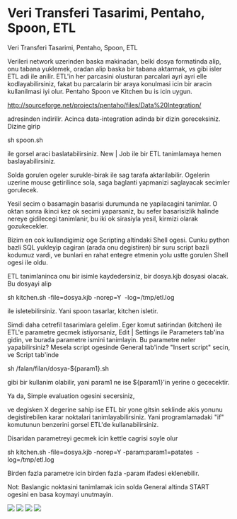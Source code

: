 # Veri Transferi Tasarimi, Pentaho, Spoon, ETL




Veri Transferi Tasarimi, Pentaho, Spoon, ETL




Verileri network uzerinden baska makinadan, belki dosya formatinda alip, onu tabana yuklemek, oradan alip baska bir tabana aktarmak, vs gibi isler ETL adi ile anilir. ETL'in her parcasini olusturan parcalari ayri ayri elle kodlayabilirsiniz, fakat bu parcalarin bir araya konulmasi icin bir aracin kullanilmasi iyi olur. Pentaho Spoon ve Kitchen bu is icin uygun.

http://sourceforge.net/projects/pentaho/files/Data%20Integration/

adresinden indirilir. Acinca data-integration adinda bir dizin goreceksiniz. Dizine girip

sh spoon.sh

ile gorsel araci baslatabilirsiniz. New | Job ile bir ETL tanimlamaya hemen baslayabilirsiniz. 





Solda gorulen ogeler surukle-birak ile sag tarafa aktarilabilir. Ogelerin uzerine mouse getirilince sola, saga baglanti yapmanizi saglayacak secimler gorulecek.




Yesil secim o basamagin basarisi durumunda ne yapilacagini tanimlar. O oktan sonra ikinci kez ok secimi yaparsaniz, bu sefer basarisizlik halinde nereye gidilecegi tanimlanir, bu iki ok sirasiyla yesil, kirmizi olarak gozukecekler.

Bizim en cok kullandigimiz oge Scripting altindaki Shell ogesi. Cunku python bazli SQL yukleyip cagiran (arada onu degistiren) bir suru script bazli kodumuz vardi, ve bunlari en rahat entegre etmenin yolu ustte gorulen Shell ogesi ile oldu.

ETL tanimlaninca onu bir isimle kaydedersiniz, bir dosya.kjb dosyasi olacak. Bu dosyayi alip

sh kitchen.sh -file=dosya.kjb -norep=Y  -log=/tmp/etl.log

ile isletebilirsiniz. Yani spoon tasarlar, kitchen isletir.

Simdi daha cetrefil tasarimlara gelelim. Eger komut satirindan (kitchen) ile ETL'e parametre gecmek istiyorsaniz, Edit | Settings ile Parameters tab'ina gidin, ve burada parametre ismini tanimlayin. Bu parametre neler yapabilirsiniz? Mesela script ogesinde General tab'inde "Insert script" secin, ve Script tab'inde

sh /falan/filan/dosya-${param1}.sh

gibi bir kullanim olabilir, yani param1 ne ise ${param1}'in yerine o gececektir.

Ya da, Simple evaluation ogesini secersiniz, 




ve degisken X degerine sahip ise ETL bir yone gitsin seklinde akis yonunu degistirebilen karar noktalari tanimlayabilirsiniz. Yani programlamadaki "if" komutunun benzerini gorsel ETL'de kullanabilirsiniz. 

Disaridan parametreyi gecmek icin kettle cagrisi soyle olur

sh kitchen.sh -file=dosya.kjb -norep=Y -param:param1=patates  -log=/tmp/etl.log

Birden fazla parametre icin birden fazla -param ifadesi eklenebilir. 

Not: Baslangic noktasini tanimlamak icin solda General altinda START ogesini en basa koymayi unutmayin.








![](Screenshotat2012-07-19160349.png)
![](Screenshotat2012-07-19160548.png)
![](Screenshotat2012-07-19161619.png)
![](Screenshotat2012-07-19162131.png)
